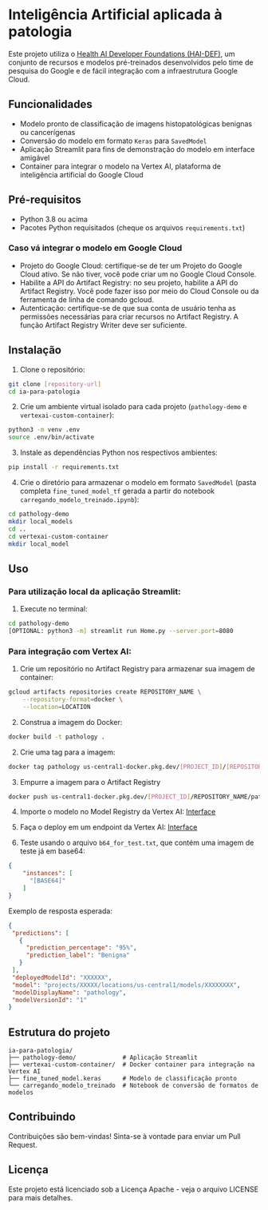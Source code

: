 # Inteligência Artificial aplicada à patologia

Este projeto utiliza o [Health AI Developer Foundations (HAI-DEF)](https://developers.google.com/health-ai-developer-foundations), um conjunto de recursos e modelos pré-treinados desenvolvidos pelo time de pesquisa do Google e de fácil integração com a infraestrutura Google Cloud.

## Funcionalidades

- Modelo pronto de classificação de imagens histopatológicas benignas ou cancerígenas
- Conversão do modelo em formato `Keras` para `SavedModel`
- Aplicação Streamlit para fins de demonstração do modelo em interface amigável
- Container para integrar o modelo na Vertex AI, plataforma de inteligência artificial do Google Cloud

## Pré-requisitos

- Python 3.8 ou acima
- Pacotes Python requisitados (cheque os arquivos `requirements.txt`)

### Caso vá integrar o modelo em Google Cloud
- Projeto do Google Cloud: certifique-se de ter um Projeto do Google Cloud ativo. Se não tiver, você pode criar um no Google Cloud Console.
- Habilite a API do Artifact Registry: no seu projeto, habilite a API do Artifact Registry. Você pode fazer isso por meio do Cloud Console ou da ferramenta de linha de comando gcloud.
- Autenticação: certifique-se de que sua conta de usuário tenha as permissões necessárias para criar recursos no Artifact Registry. A função Artifact Registry Writer deve ser suficiente.

## Instalação

1. Clone o repositório:
```bash
git clone [repository-url]
cd ia-para-patologia
```

2. Crie um ambiente virtual isolado para cada projeto (`pathology-demo` e `vertexai-custom-container`):
```bash
python3 -m venv .env
source .env/bin/activate
```

3. Instale as dependências Python nos respectivos ambientes:
```bash
pip install -r requirements.txt
```

4. Crie o diretório para armazenar o modelo em formato `SavedModel` (pasta completa `fine_tuned_model_tf` gerada a partir do notebook `carregando_modelo_treinado.ipynb`):
```bash
cd pathology-demo
mkdir local_models
cd ..
cd vertexai-custom-container
mkdir local_model
```

## Uso

### Para utilização local da aplicação Streamlit:

1. Execute no terminal:
```bash
cd pathology-demo
[OPTIONAL: python3 -m] streamlit run Home.py --server.port=8080
```

### Para integração com Vertex AI: 

1. Crie um repositório no Artifact Registry para armazenar sua imagem de container:
```bash
gcloud artifacts repositories create REPOSITORY_NAME \
    --repository-format=docker \
    --location=LOCATION
```

2. Construa a imagem do Docker:
```bash
docker build -t pathology .
```

2. Crie uma tag para a imagem:
```bash
docker tag pathology us-central1-docker.pkg.dev/[PROJECT_ID]/[REPOSITORY_NAME]/pathology:latest
```

3. Empurre a imagem para o Artifact Registry
```bash
docker push us-central1-docker.pkg.dev/[PROJECT_ID]/REPOSITORY_NAME/pathology:latest
```

4. Importe o modelo no Model Registry da Vertex AI:
[Interface](https://cloud.google.com/vertex-ai/docs/model-registry/import-model)

5. Faça o deploy em um endpoint da Vertex AI:
[Interface](https://cloud.google.com/vertex-ai/docs/general/deployment)

6. Teste usando o arquivo `b64_for_test.txt`, que contém uma imagem de teste já em base64:
```json
{
    "instances": [
      "[BASE64]"
    ]
}  
```

Exemplo de resposta esperada:
```json
{
 "predictions": [
   {
     "prediction_percentage": "95%",
     "prediction_label": "Benigna"
   }
 ],
 "deployedModelId": "XXXXXX",
 "model": "projects/XXXXX/locations/us-central1/models/XXXXXXXX",
 "modelDisplayName": "pathology",
 "modelVersionId": "1"
}
```

## Estrutura do projeto

```
ia-para-patologia/
├── pathology-demo/             # Aplicação Streamlit
├── vertexai-custom-container/  # Docker container para integração na Vertex AI
├── fine_tuned_model.keras      # Modelo de classificação pronto
└── carregando_modelo_treinado  # Notebook de conversão de formatos de modelos
```

## Contribuindo

Contribuições são bem-vindas! Sinta-se à vontade para enviar um Pull Request.

## Licença

Este projeto está licenciado sob a Licença Apache - veja o arquivo LICENSE para mais detalhes.
